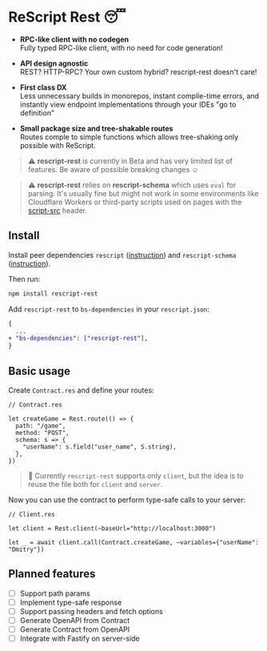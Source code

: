 # ReScript Rest 😴

- **RPC-like client with no codegen**  
  Fully typed RPC-like client, with no need for code generation!

- **API design agnostic**  
  REST? HTTP-RPC? Your own custom hybrid? rescript-rest doesn't care!

- **First class DX**  
  Less unnecessary builds in monorepos, instant compile-time errors, and instantly view endpoint implementations through your IDEs "go to definition"

- **Small package size and tree-shakable routes**  
  Routes comple to simple functions which allows tree-shaking only possible with ReScript.

> ⚠️ **rescript-rest** is currently in Beta and has very limited list of features. Be aware of possible breaking changes ☺️

> ⚠️ **rescript-rest** relies on **rescript-schema** which uses `eval` for parsing. It's usually fine but might not work in some environments like Cloudflare Workers or third-party scripts used on pages with the [script-src](https://developer.mozilla.org/en-US/docs/Web/HTTP/Headers/Content-Security-Policy/script-src) header.

## Install

Install peer dependencies `rescript` ([instruction](https://rescript-lang.org/docs/manual/latest/installation)) and `rescript-schema` ([instruction](https://github.com/DZakh/rescript-schema/blob/main/docs/rescript-usage.md#install)).

Then run:

```sh
npm install rescript-rest
```

Add `rescript-rest` to `bs-dependencies` in your `rescript.json`:

```diff
{
  ...
+ "bs-dependencies": ["rescript-rest"],
}
```

## Basic usage

Create `Contract.res` and define your routes:

```rescript
// Contract.res

let createGame = Rest.route(() => {
  path: "/game",
  method: "POST",
  schema: s => {
    "userName": s.field("user_name", S.string),
  },
})
```

> 🧠 Currently `rescript-rest` supports only `client`, but the idea is to reuse the file both for `client` and `server`.

Now you can use the contract to perform type-safe calls to your server:

```rescript
// Client.res

let client = Rest.client(~baseUrl="http://localhost:3000")

let _ = await client.call(Contract.createGame, ~variables={"userName": "Dmitry"})
```

## Planned features

- [ ] Support path params
- [ ] Implement type-safe response
- [ ] Support passing headers and fetch options
- [ ] Generate OpenAPI from Contract
- [ ] Generate Contract from OpenAPI
- [ ] Integrate with Fastify on server-side
